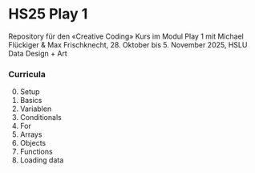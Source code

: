 # HS25 Play 1

Repository für den «Creative Coding» Kurs im Modul Play 1 mit Michael Flückiger & Max Frischknecht, 28. Oktober bis 5. November 2025, HSLU Data Design + Art

### Curricula

0. Setup
1. Basics
2. Variablen
3. Conditionals
4. For
5. Arrays
6. Objects
7. Functions
8. Loading data
